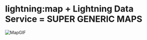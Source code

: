 # lightning:map + Lightning Data Service = SUPER GENERIC MAPS

![MapGIF](https://doc-14-50-docs.googleusercontent.com/docs/securesc/ha0ro937gcuc7l7deffksulhg5h7mbp1/lu98rqgdqndrlv183htnbarsfvc6hbsa/1541642400000/05485554633337465967/*/1YXOt2gi_kB8SCzXQm2BBR0Xn3XmHuu3Z)
